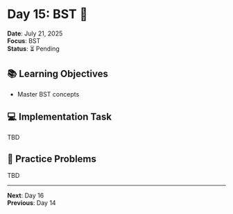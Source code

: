 # Day 15: BST 🎯

**Date**: July 21, 2025  
**Focus**: BST  
**Status**: ⏳ Pending  

## 📚 Learning Objectives
- Master BST concepts

## 💻 Implementation Task
TBD

## 🧮 Practice Problems
TBD

---
**Next**: Day 16  
**Previous**: Day 14
